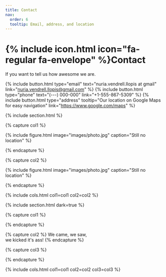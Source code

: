 ```yaml
---
title: Contact
nav:
  order: 6
  tooltip: Email, address, and location
---
```


# {% include icon.html icon="fa-regular fa-envelope" %}Contact

If you want to tell us how awesome we are.

{%
  include button.html
  type="email"
  text="nuria.vendrell.llopis at gmail"
  link="nuria.vendrell.llopis@gmail.com"
%}
{%
  include button.html
  type="phone"
  text="(---) 000-000"
  link="+1-555-867-5309"
%}
{%
  include button.html
  type="address"
  tooltip="Our location on Google Maps for easy navigation"
  link="https://www.google.com/maps"
%}

{% include section.html %}

{% capture col1 %}

{%
  include figure.html
  image="images/photo.jpg"
  caption="Still no location"
%}

{% endcapture %}

{% capture col2 %}

{%
  include figure.html
  image="images/photo.jpg"
  caption="Still no location"
%}

{% endcapture %}

{% include cols.html col1=col1 col2=col2 %}

{% include section.html dark=true %}

{% capture col1 %}

{% endcapture %}

{% capture col2 %}
We came, we saw,  
we kicked it's ass!
{% endcapture %}

{% capture col3 %}

{% endcapture %}

{% include cols.html col1=col1 col2=col2 col3=col3 %}
